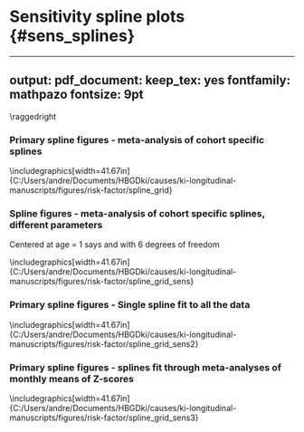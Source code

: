 # Sensitivity spline plots {#sens_splines}

---
output:
  pdf_document:
    keep_tex: yes
fontfamily: mathpazo
fontsize: 9pt
---

\raggedright




### Primary spline figures  - meta-analysis of cohort specific splines


\includegraphics[width=41.67in]{C:/Users/andre/Documents/HBGDki/causes/ki-longitudinal-manuscripts/figures/risk-factor/spline_grid} 

### Spline figures - meta-analysis of cohort specific splines, different parameters

Centered at age = 1 says and with 6 degrees of freedom 


\includegraphics[width=41.67in]{C:/Users/andre/Documents/HBGDki/causes/ki-longitudinal-manuscripts/figures/risk-factor/spline_grid_sens} 

### Primary spline figures - Single spline fit to all the data


\includegraphics[width=41.67in]{C:/Users/andre/Documents/HBGDki/causes/ki-longitudinal-manuscripts/figures/risk-factor/spline_grid_sens2} 

### Primary spline figures - splines fit through meta-analyses of monthly means of Z-scores 


\includegraphics[width=41.67in]{C:/Users/andre/Documents/HBGDki/causes/ki-longitudinal-manuscripts/figures/risk-factor/spline_grid_sens3} 
